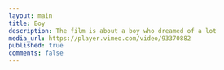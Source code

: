 ```yaml
---
layout: main
title: Boy
description: The film is about a boy who dreamed of a lot
media_url: https://player.vimeo.com/video/93370882
published: true
comments: false
---
```


